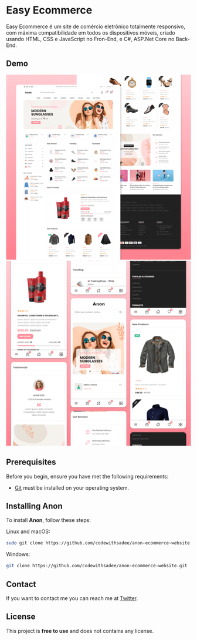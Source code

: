 # Easy Ecommerce 

Easy Ecommerce é um site de comércio eletrônico totalmente responsivo, com máxima compatibilidade em todos os dispositivos móveis, criado usando HTML, CSS e JavaScript no Fron-End, e C#, ASP.Net Core no Back-End.

## Demo

![Easy Ecommerce Desktop Demo](./wwwroot/images/website-demo-image/desktop.png "Desktop Demo")
![Easy Ecommerce Mobile Demo](./wwwroot/images/website-demo-image/mobile.png "Mobile Demo")

## Prerequisites

Before you begin, ensure you have met the following requirements:

* [Git](https://git-scm.com/downloads "Download Git") must be installed on your operating system.

## Installing Anon

To install **Anon**, follow these steps:

Linux and macOS:

```bash
sudo git clone https://github.com/codewithsadee/anon-ecommerce-website.git
```

Windows:

```bash
git clone https://github.com/codewithsadee/anon-ecommerce-website.git
```

## Contact

If you want to contact me you can reach me at [Twitter](https://www.twitter.com/codewithsadee).

## License

This project is **free to use** and does not contains any license.
